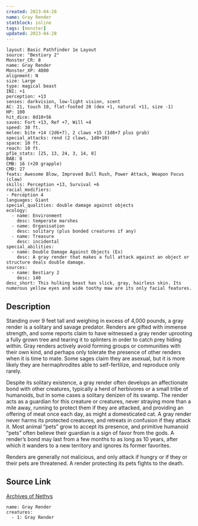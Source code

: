 ```yaml
---
created: 2023-04-28
name: Gray Render
statblock: inline
tags: [monster]
updated: 2023-04-28
---
```

```statblock
layout: Basic Pathfinder 1e Layout
source: "Bestiary 2"
Monster_CR: 8
name: Gray Render
Monster_XP: 4800
alignment: N
size: Large
type: magical beast
INI: +1
perception: +13
senses: darkvision, low-light vision, scent
AC: 21, touch 10, flat-footed 20 (dex +1, natural +11, size -1)
HP: 100
hit_dice: 8d10+56
saves: Fort +13, Ref +7, Will +4
speed: 30 ft.
melee: bite +14 (2d6+7), 2 claws +15 (1d8+7 plus grab)
special_attacks: rend (2 claws, 1d8+10)
space: 10 ft.
reach: 10 ft.
pf1e_stats: [25, 13, 24, 3, 14, 8]
BAB: 8
CMB: 16 (+20 grapple)
CMD: 27
feats: Awesome Blow, Improved Bull Rush, Power Attack, Weapon Focus (claw)
skills: Perception +13, Survival +6
racial_modifiers:
- Perception 4
languages: Giant
special_qualities: double damage against objects
ecology:
  - name: Environment
    desc: temperate marshes
  - name: Organisation
    desc: solitary (plus bonded creatures if any)
  - name: Treasure
    desc: incidental
special_abilities:
  - name: Double Damage Against Objects (Ex)
    desc: A gray render that makes a full attack against an object or structure deals double damage.
sources:
  - name: Bestiary 2
    desc: 140
desc_short: This hulking beast has slick, gray, hairless skin. Its numerous yellow eyes and wide toothy maw are its only facial features.
```
## Description
Standing over 9 feet tall and weighing in excess of 4,000 pounds, a gray render is a solitary and savage predator. Renders are gifted with immense strength, and some reports claim to have witnessed a gray render uprooting a fully grown tree and tearing it to splinters in order to catch prey hiding within. Gray renders actively avoid forming groups or communities with their own kind, and perhaps only tolerate the presence of other renders when it is time to mate. Some sages claim they are asexual, but it is more likely they are hermaphrodites able to self-fertilize, and reproduce only rarely.

Despite its solitary existence, a gray render often develops an affectionate bond with other creatures, typically a herd of herbivores or a small tribe of humanoids, but in some cases a solitary denizen of its swamp. The render acts as a guardian for this creature or creatures, never straying more than a mile away, running to protect them if they are attacked, and providing an offering of meat once each day, as might a domesticated cat. A gray render never harms its protected creatures, and retreats in confusion if they attack it. Most animal “pets” grow to accept its presence, and primitive humanoid “pets” often believe their guardian is a sign of favor from the gods. A render’s bond may last from a few months to as long as 10 years, after which it wanders to a new territory and ignores its former favorites.

Renders are generally not malicious, and only attack if hungry or if they or their pets are threatened. A render protecting its pets fights to the death.
## Source Link
[Archives of Nethys](https://aonprd.com/MonsterDisplay.aspx?ItemName=Gray%20Render)
```encounter-table
name: Gray Render
creatures:
  - 1: Gray Render
```

